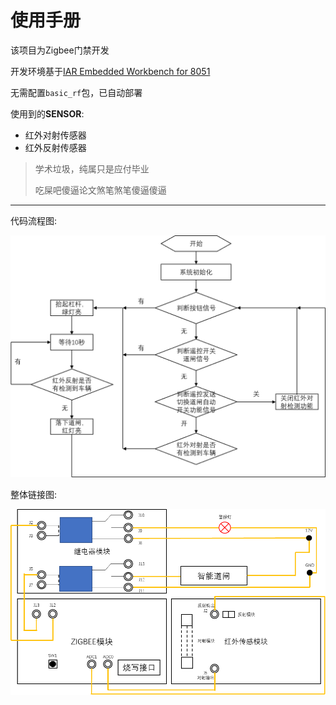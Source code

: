 # 使用手册

该项目为Zigbee门禁开发 

开发环境基于[IAR Embedded Workbench for 8051](https://www.iar.com/products/architectures/iar-embedded-workbench-for-8051/#containerblock_3094)

无需配置`basic_rf`包，已自动部署

使用到的**SENSOR**:
- 红外对射传感器
- 红外反射传感器

>学术垃圾，纯属只是应付毕业
>
>吃屎吧傻逼论文煞笔煞笔傻逼傻逼

---

代码流程图:

![代码流程图](Code_Flowchart.png "代码流程图")

整体链接图:

![整体链接图](The_overall_link_chart.png "整体流程图")